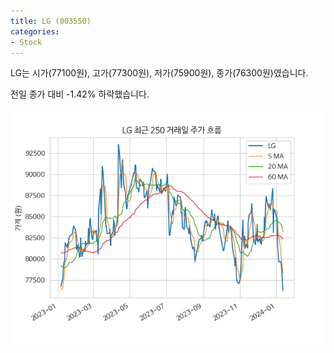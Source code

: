 ```yaml
---
title: LG (003550)
categories:
- Stock
---
```


LG는 시가(77100원), 고가(77300원), 저가(75900원), 종가(76300원)였습니다.

전일 종가 대비 -1.42% 하락했습니다.

<!-- more -->

![003550](/assets/images/stock/003550.png)